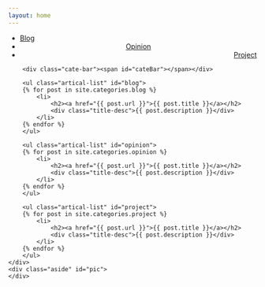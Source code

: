 ```yaml
---
layout: home
---
```


<div class="index-content blog" id="main">
    <div class="section">
        <ul class="artical-cate" id="navigate">
            <li style="text-align:left" class="on"  id="link-blog"><a href="#blog"><span>Blog</span></a></li>
            <li style="text-align:center" id="link-opinion"><a href="#opinion"><span>Opinion</span></a></li>
            <li style="text-align:right" id="link-project"><a href="#project"><span>Project</span></a></li>
        </ul>

        <div class="cate-bar"><span id="cateBar"></span></div>

        <ul class="artical-list" id="blog">
        {% for post in site.categories.blog %}
            <li>
                <h2><a href="{{ post.url }}">{{ post.title }}</a></h2>
                <div class="title-desc">{{ post.description }}</div>
            </li>
        {% endfor %}
        </ul>
		
		<ul class="artical-list" id="opinion">
        {% for post in site.categories.opinion %}
            <li>
                <h2><a href="{{ post.url }}">{{ post.title }}</a></h2>
                <div class="title-desc">{{ post.description }}</div>
            </li>
        {% endfor %}
        </ul>
		
		<ul class="artical-list" id="project">
        {% for post in site.categories.project %}
            <li>
                <h2><a href="{{ post.url }}">{{ post.title }}</a></h2>
                <div class="title-desc">{{ post.description }}</div>
            </li>
        {% endfor %}
        </ul>	
    </div>
    <div class="aside" id="pic">
    </div>
</div>
 <script type="text/javascript">
    $(document).ready(function(){
	   $("#link-blog").trigger("click");
	});
    $("#link-blog").click(function(){
	    $("#main").attr("class","index-content blog");
	    $("#link-opinion").removeClass();
		$("#link-project").removeClass();
		$("#link-blog").addClass("on");
	});
	$("#link-opinion").click(function(){
	    $("#main").attr("class","index-content opinion");
	    $("#link-blog").removeClass();
		$("#link-project").removeClass();
		$("#link-opinion").addClass("on");
	});
	$("#link-project").click(function(){
	    $("#main").attr("class","index-content project");
	    $("#link-opinion").removeClass();
		$("#link-blog").removeClass();
		$("#link-project").addClass("on");
	});
</script>
